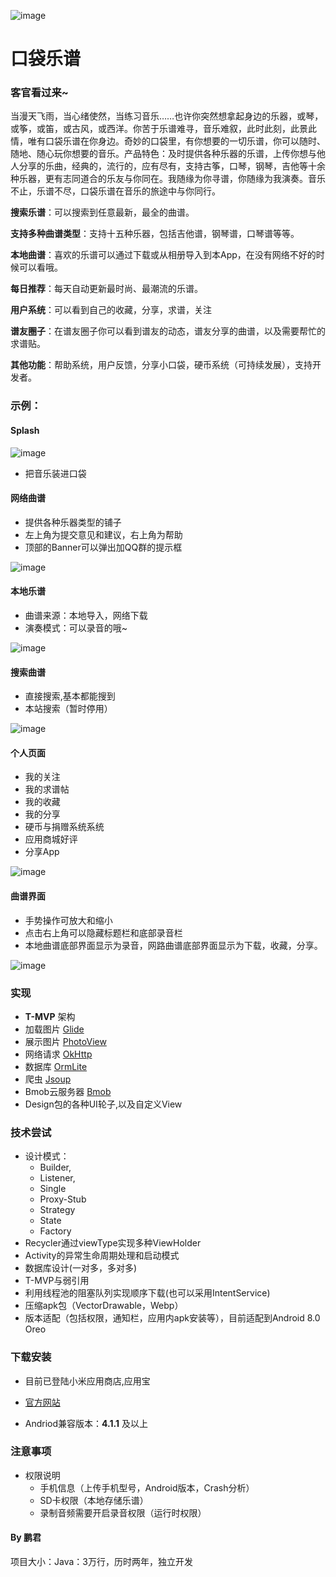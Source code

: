 ![image](https://github.com/FortuneDream/PocketMusic/blob/master/readme_logo.png)

# 口袋乐谱


### 客官看过来~     

当漫天飞雨，当心绪使然，当练习音乐……也许你突然想拿起身边的乐器，或琴，或筝，或笛，或古风，或西洋。你苦于乐谱难寻，音乐难叙，此时此刻，此景此情，唯有口袋乐谱在你身边。奇妙的口袋里，有你想要的一切乐谱，你可以随时、随地、随心玩你想要的音乐。产品特色：及时提供各种乐器的乐谱，上传你想与他人分享的乐曲，经典的，流行的，应有尽有，支持古筝，口琴，钢琴，吉他等十余种乐器，更有志同道合的乐友与你同在。我随缘为你寻谱，你随缘为我演奏。音乐不止，乐谱不尽，口袋乐谱在音乐的旅途中与你同行。

 
**搜索乐谱**：可以搜索到任意最新，最全的曲谱。

**支持多种曲谱类型**：支持十五种乐器，包括吉他谱，钢琴谱，口琴谱等等。

**本地曲谱**：喜欢的乐谱可以通过下载或从相册导入到本App，在没有网络不好的时候可以看哦。

**每日推荐**：每天自动更新最时尚、最潮流的乐谱。

**用户系统**：可以看到自己的收藏，分享，求谱，关注

**谱友圈子**：在谱友圈子你可以看到谱友的动态，谱友分享的曲谱，以及需要帮忙的求谱贴。

**其他功能**：帮助系统，用户反馈，分享小口袋，硬币系统（可持续发展），支持开发者。


### 示例：

#### Splash
![image](https://github.com/FortuneDream/PocketMusic/blob/master/readme_0.png)
* 把音乐装进口袋

#### 网络曲谱
* 提供各种乐器类型的铺子
* 左上角为提交意见和建议，右上角为帮助
* 顶部的Banner可以弹出加QQ群的提示框

![image](https://github.com/FortuneDream/PocketMusic/blob/master/readme_1.png)

#### 本地乐谱
* 曲谱来源：本地导入，网络下载
* 演奏模式：可以录音的哦~

![image](https://github.com/FortuneDream/PocketMusic/blob/master/readme_2.png)

#### 搜索曲谱
* 直接搜索,基本都能搜到
* 本站搜索（暂时停用）

![image](https://github.com/FortuneDream/PocketMusic/blob/master/readme_3.png)

#### 个人页面
* 我的关注
* 我的求谱帖
* 我的收藏
* 我的分享
* 硬币与捐赠系统系统
* 应用商城好评
* 分享App

![image](https://github.com/FortuneDream/PocketMusic/blob/master/readme_4.png)

#### 曲谱界面
* 手势操作可放大和缩小
* 点击右上角可以隐藏标题栏和底部录音栏
* 本地曲谱底部界面显示为录音，网路曲谱底部界面显示为下载，收藏，分享。

![image](https://github.com/FortuneDream/PocketMusic/blob/master/readme_5.png)

### 实现
* **T-MVP** 架构
* 加载图片 [Glide](https://github.com/bumptech/glide)
* 展示图片 [PhotoView](https://github.com/chrisbanes/PhotoView)
* 网络请求 [OkHttp](https://github.com/square/okhttp)
* 数据库 [OrmLite](https://github.com/j256/ormlite-android)
* 爬虫 [Jsoup](https://github.com/jhy/jsoup)
* Bmob云服务器 [Bmob](http://www.bmob.cn/)
* Design包的各种UI轮子,以及自定义View

### 技术尝试
* 设计模式：
    * Builder,
    * Listener,
    * Single
    * Proxy-Stub
    * Strategy
    * State
    * Factory
* Recycler通过viewType实现多种ViewHolder
* Activity的异常生命周期处理和启动模式
* 数据库设计(一对多，多对多)
* T-MVP与弱引用
* 利用线程池的阻塞队列实现顺序下载(也可以采用IntentService)
* 压缩apk包（VectorDrawable，Webp）
* 版本适配（包括权限，通知栏，应用内apk安装等），目前适配到Android 8.0 Oreo

### 下载安装

* 目前已登陆小米应用商店,应用宝

* [官方网站](http://http://pocketmusic.bmob.site/)

* Andriod兼容版本：**4.1.1** 及以上

### 注意事项

* 权限说明
    * 手机信息（上传手机型号，Android版本，Crash分析）   
    * SD卡权限（本地存储乐谱） 
    * 录制音频需要开启录音权限（运行时权限）

#### By 鹏君
项目大小：Java：3万行，历时两年，独立开发